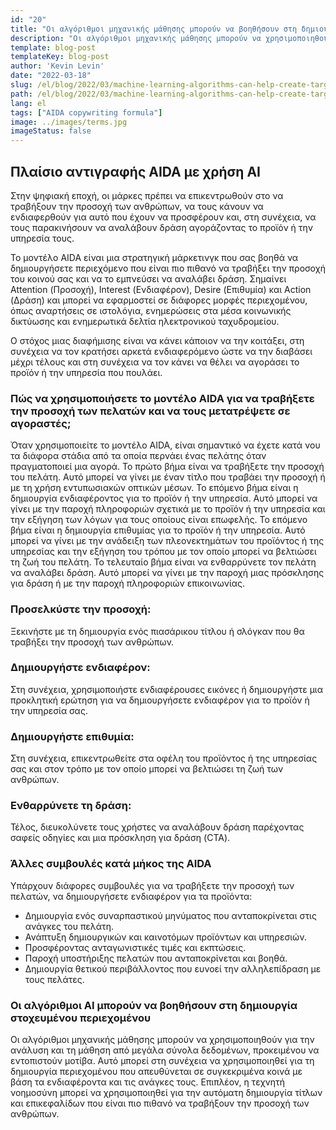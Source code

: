 ```yaml
---
id: "20"
title: "Οι αλγόριθμοι μηχανικής μάθησης μπορούν να βοηθήσουν στη δημιουργία στοχευμένου περιεχομένου"
description: "Οι αλγόριθμοι μηχανικής μάθησης μπορούν να χρησιμοποιηθούν για την ανάλυση και τη μάθηση από μεγάλα σύνολα δεδομένων, προκειμένου να εντοπιστούν μοτίβα. Αυτό μπορεί στη συνέχεια να χρησιμοποιηθεί για τη δημιουργία περιεχομένου που απευθύνεται σε συγκεκριμένα κοινά με βάση τα ενδιαφέροντά τους. Με τη χρήση της μηχανικής μάθησης, οι επιχειρήσεις μπορούν να δημιουργήσουν περιεχόμενο που είναι πιο σχετικό με τους πελάτες τους και που θα συμβάλει στην αύξηση των πωλήσεων."
template: blog-post
templateKey: blog-post
author: 'Kevin Levin'
date: "2022-03-18"
slug: /el/blog/2022/03/machine-learning-algorithms-can-help-create-targeted-content
path: /el/blog/2022/03/machine-learning-algorithms-can-help-create-targeted-content
lang: el
tags: ["AIDA copywriting formula"]
image: ../images/terms.jpg
imageStatus: false
---
```

## Πλαίσιο αντιγραφής AIDA με χρήση AI

Στην ψηφιακή εποχή, οι μάρκες πρέπει να επικεντρωθούν στο να τραβήξουν την προσοχή των ανθρώπων, να τους κάνουν να ενδιαφερθούν για αυτό που έχουν να προσφέρουν και, στη συνέχεια, να τους παρακινήσουν να αναλάβουν δράση αγοράζοντας το προϊόν ή την υπηρεσία τους.

Το μοντέλο AIDA είναι μια στρατηγική μάρκετινγκ που σας βοηθά να δημιουργήσετε περιεχόμενο που είναι πιο πιθανό να τραβήξει την προσοχή του κοινού σας και να το εμπνεύσει να αναλάβει δράση. Σημαίνει Attention (Προσοχή), Interest (Ενδιαφέρον), Desire (Επιθυμία) και Action (Δράση) και μπορεί να εφαρμοστεί σε διάφορες μορφές περιεχομένου, όπως αναρτήσεις σε ιστολόγια, ενημερώσεις στα μέσα κοινωνικής δικτύωσης και ενημερωτικά δελτία ηλεκτρονικού ταχυδρομείου.

Ο στόχος μιας διαφήμισης είναι να κάνει κάποιον να την κοιτάξει, στη συνέχεια να τον κρατήσει αρκετά ενδιαφερόμενο ώστε να την διαβάσει μέχρι τέλους και στη συνέχεια να τον κάνει να θέλει να αγοράσει το προϊόν ή την υπηρεσία που πουλάει.

### Πώς να χρησιμοποιήσετε το μοντέλο AIDA για να τραβήξετε την προσοχή των πελατών και να τους μετατρέψετε σε αγοραστές;

Όταν χρησιμοποιείτε το μοντέλο AIDA, είναι σημαντικό να έχετε κατά νου τα διάφορα στάδια από τα οποία περνάει ένας πελάτης όταν πραγματοποιεί μια αγορά. Το πρώτο βήμα είναι να τραβήξετε την προσοχή του πελάτη. Αυτό μπορεί να γίνει με έναν τίτλο που τραβάει την προσοχή ή με τη χρήση εντυπωσιακών οπτικών μέσων. Το επόμενο βήμα είναι η δημιουργία ενδιαφέροντος για το προϊόν ή την υπηρεσία. Αυτό μπορεί να γίνει με την παροχή πληροφοριών σχετικά με το προϊόν ή την υπηρεσία και την εξήγηση των λόγων για τους οποίους είναι επωφελής. Το επόμενο βήμα είναι η δημιουργία επιθυμίας για το προϊόν ή την υπηρεσία. Αυτό μπορεί να γίνει με την ανάδειξη των πλεονεκτημάτων του προϊόντος ή της υπηρεσίας και την εξήγηση του τρόπου με τον οποίο μπορεί να βελτιώσει τη ζωή του πελάτη. Το τελευταίο βήμα είναι να ενθαρρύνετε τον πελάτη να αναλάβει δράση. Αυτό μπορεί να γίνει με την παροχή μιας πρόσκλησης για δράση ή με την παροχή πληροφοριών επικοινωνίας.

### Προσελκύστε την προσοχή:

Ξεκινήστε με τη δημιουργία ενός πιασάρικου τίτλου ή σλόγκαν που θα τραβήξει την προσοχή των ανθρώπων.


### Δημιουργήστε ενδιαφέρον:

Στη συνέχεια, χρησιμοποιήστε ενδιαφέρουσες εικόνες ή δημιουργήστε μια προκλητική ερώτηση για να δημιουργήσετε ενδιαφέρον για το προϊόν ή την υπηρεσία σας.

### Δημιουργήστε επιθυμία:

Στη συνέχεια, επικεντρωθείτε στα οφέλη του προϊόντος ή της υπηρεσίας σας και στον τρόπο με τον οποίο μπορεί να βελτιώσει τη ζωή των ανθρώπων.

### Ενθαρρύνετε τη δράση:


Τέλος, διευκολύνετε τους χρήστες να αναλάβουν δράση παρέχοντας σαφείς οδηγίες και μια πρόσκληση για δράση (CTA).


### Άλλες συμβουλές κατά μήκος της AIDA

Υπάρχουν διάφορες συμβουλές για να τραβήξετε την προσοχή των πελατών, να δημιουργήσετε ενδιαφέρον για τα προϊόντα:

- Δημιουργία ενός συναρπαστικού μηνύματος που ανταποκρίνεται στις ανάγκες του πελάτη.
- Ανάπτυξη δημιουργικών και καινοτόμων προϊόντων και υπηρεσιών.
- Προσφέροντας ανταγωνιστικές τιμές και εκπτώσεις.
- Παροχή υποστήριξης πελατών που ανταποκρίνεται και βοηθά.
- Δημιουργία θετικού περιβάλλοντος που ευνοεί την αλληλεπίδραση με τους πελάτες.

### Οι αλγόριθμοι AI μπορούν να βοηθήσουν στη δημιουργία στοχευμένου περιεχομένου
Οι αλγόριθμοι μηχανικής μάθησης μπορούν να χρησιμοποιηθούν για την ανάλυση και τη μάθηση από μεγάλα σύνολα δεδομένων, προκειμένου να εντοπιστούν μοτίβα. Αυτό μπορεί στη συνέχεια να χρησιμοποιηθεί για τη δημιουργία περιεχομένου που απευθύνεται σε συγκεκριμένα κοινά με βάση τα ενδιαφέροντα και τις ανάγκες τους. Επιπλέον, η τεχνητή νοημοσύνη μπορεί να χρησιμοποιηθεί για την αυτόματη δημιουργία τίτλων και επικεφαλίδων που είναι πιο πιθανό να τραβήξουν την προσοχή των ανθρώπων.
